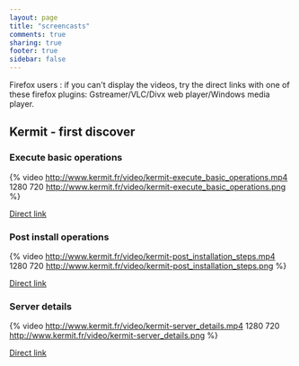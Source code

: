 ```yaml
---
layout: page
title: "screencasts"
comments: true
sharing: true
footer: true
sidebar: false
---
```


<div class="note" markdown='1'>
Firefox users : if you can't display the videos, try the direct links with one of these firefox plugins: Gstreamer/VLC/Divx web player/Windows media player.
</div>

## Kermit - first discover

### Execute basic operations

{% video http://www.kermit.fr/video/kermit-execute_basic_operations.mp4 1280 720 http://www.kermit.fr/video/kermit-execute_basic_operations.png %}

[Direct link](http://www.kermit.fr/video/kermit-execute_basic_operations.mp4)



### Post install operations

{% video http://www.kermit.fr/video/kermit-post_installation_steps.mp4 1280 720 http://www.kermit.fr/video/kermit-post_installation_steps.png %}

[Direct link](http://www.kermit.fr/video/kermit-post_installation_steps.mp4)


### Server details

{% video http://www.kermit.fr/video/kermit-server_details.mp4 1280 720 http://www.kermit.fr/video/kermit-server_details.png %}

[Direct link](http://www.kermit.fr/video/kermit-server_details.mp4)

<!-- ## Kermit features -->

<!-- ### Apply a filter on the trees -->


